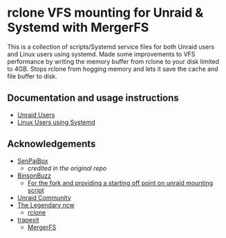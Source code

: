 
# rclone VFS mounting for Unraid & Systemd with MergerFS

This is a collection of scripts/Systemd service files for both Unraid users and Linux users using systemd. 
Made some improvements to VFS performance by writing the memory buffer from rclone to your disk limited to 4GB.
Stops rclone from hogging memory and lets it save the cache and file buffer to disk. 


## Documentation and usage instructions

* [Unraid Users](https://github.com/drpoutine/unraid_rclone/tree/latest/Unraid_Scripts)
* [Linux Users using Systemd](https://github.com/drpoutine/unraid_rclone/tree/latest/system.d_Scripts)



## Acknowledgements

 - [SenPaiBox](https://github.com/SenpaiBox) 
    - *credited in the original repo*
 - [BinsonBuzz](https://github.com/BinsonBuzz)
    - [For the fork and providing a starting off point on unraid mounting script](https://github.com/BinsonBuzz/unraid_rclone_mount)
 - [Unraid Community](https://forums.unraid.net/topic/75436-guide-how-to-use-rclone-to-mount-cloud-drives-and-play-files/)
 - [The Legendary ncw](https://github.com/ncw)
    - [rclone](https://github.com/rclone/rclone)
 - [trapexit](https://github.com/trapexit/)
    - [MergerFS](https://github.com/trapexit/mergerfs)

